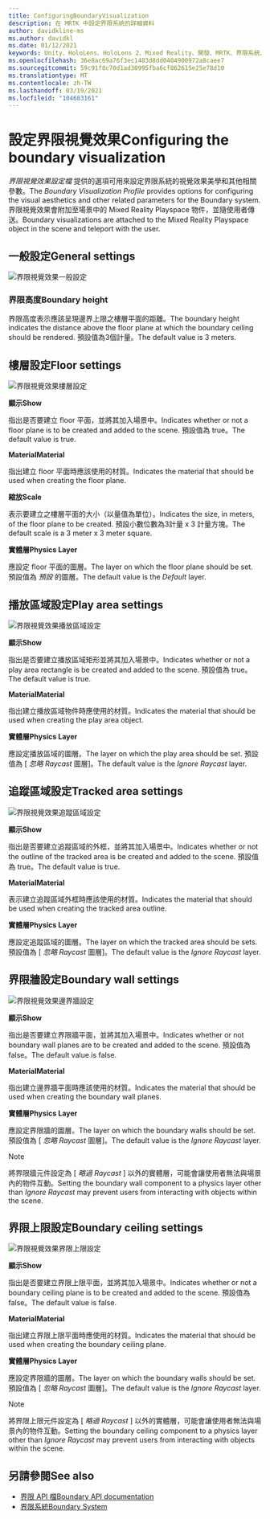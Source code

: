 ```yaml
---
title: ConfiguringBoundaryVisualization
description: 在 MRTK 中設定界限系統的詳細資料
author: davidkline-ms
ms.author: davidkl
ms.date: 01/12/2021
keywords: Unity、HoloLens、HoloLens 2、Mixed Reality、開發、MRTK、界限系統、
ms.openlocfilehash: 36e8ac69a76f3ec1483d8dd0404900972a8caee7
ms.sourcegitcommit: 59c91f8c70d1ad30995fba6cf862615e25e78d10
ms.translationtype: MT
ms.contentlocale: zh-TW
ms.lasthandoff: 03/19/2021
ms.locfileid: "104683161"
---
```

# <a name="configuring-the-boundary-visualization"></a><span data-ttu-id="83d75-104">設定界限視覺效果</span><span class="sxs-lookup"><span data-stu-id="83d75-104">Configuring the boundary visualization</span></span>

<span data-ttu-id="83d75-105">*界限視覺效果設定檔* 提供的選項可用來設定界限系統的視覺效果美學和其他相關參數。</span><span class="sxs-lookup"><span data-stu-id="83d75-105">The *Boundary Visualization Profile* provides options for configuring the visual aesthetics and other related parameters for the Boundary system.</span></span> <span data-ttu-id="83d75-106">界限視覺效果會附加至場景中的 Mixed Reality Playspace 物件，並隨使用者傳送。</span><span class="sxs-lookup"><span data-stu-id="83d75-106">Boundary visualizations are attached to the Mixed Reality Playspace object in the scene and teleport with the user.</span></span>

## <a name="general-settings"></a><span data-ttu-id="83d75-107">一般設定</span><span class="sxs-lookup"><span data-stu-id="83d75-107">General settings</span></span>

![界限視覺效果一般設定](../images/boundary/BoundaryVisualizationGeneralSettings.png)

### <a name="boundary-height"></a><span data-ttu-id="83d75-109">界限高度</span><span class="sxs-lookup"><span data-stu-id="83d75-109">Boundary height</span></span>

<span data-ttu-id="83d75-110">界限高度表示應該呈現邊界上限之樓層平面的距離。</span><span class="sxs-lookup"><span data-stu-id="83d75-110">The boundary height indicates the distance above the floor plane at which the boundary ceiling should be rendered.</span></span> <span data-ttu-id="83d75-111">預設值為3個計量。</span><span class="sxs-lookup"><span data-stu-id="83d75-111">The default value is 3 meters.</span></span>

## <a name="floor-settings"></a><span data-ttu-id="83d75-112">樓層設定</span><span class="sxs-lookup"><span data-stu-id="83d75-112">Floor settings</span></span>

![界限視覺效果樓層設定](../images/boundary/BoundaryVisualizationFloorSettings.png)

<span data-ttu-id="83d75-114">**顯示**</span><span class="sxs-lookup"><span data-stu-id="83d75-114">**Show**</span></span>

<span data-ttu-id="83d75-115">指出是否要建立 floor 平面，並將其加入場景中。</span><span class="sxs-lookup"><span data-stu-id="83d75-115">Indicates whether or not a floor plane is to be created and added to the scene.</span></span> <span data-ttu-id="83d75-116">預設值為 true。</span><span class="sxs-lookup"><span data-stu-id="83d75-116">The default value is true.</span></span>

<span data-ttu-id="83d75-117">**Material**</span><span class="sxs-lookup"><span data-stu-id="83d75-117">**Material**</span></span>

<span data-ttu-id="83d75-118">指出建立 floor 平面時應該使用的材質。</span><span class="sxs-lookup"><span data-stu-id="83d75-118">Indicates the material that should be used when creating the floor plane.</span></span>

<span data-ttu-id="83d75-119">**縮放**</span><span class="sxs-lookup"><span data-stu-id="83d75-119">**Scale**</span></span>

<span data-ttu-id="83d75-120">表示要建立之樓層平面的大小（以量值為單位）。</span><span class="sxs-lookup"><span data-stu-id="83d75-120">Indicates the size, in meters, of the floor plane to be created.</span></span> <span data-ttu-id="83d75-121">預設小數位數為3計量 x 3 計量方塊。</span><span class="sxs-lookup"><span data-stu-id="83d75-121">The default scale is a 3 meter x 3 meter square.</span></span>

<span data-ttu-id="83d75-122">**實體層**</span><span class="sxs-lookup"><span data-stu-id="83d75-122">**Physics Layer**</span></span>

<span data-ttu-id="83d75-123">應設定 floor 平面的圖層。</span><span class="sxs-lookup"><span data-stu-id="83d75-123">The layer on which the floor plane should be set.</span></span> <span data-ttu-id="83d75-124">預設值為 *預設* 的圖層。</span><span class="sxs-lookup"><span data-stu-id="83d75-124">The default value is the *Default* layer.</span></span>

## <a name="play-area-settings"></a><span data-ttu-id="83d75-125">播放區域設定</span><span class="sxs-lookup"><span data-stu-id="83d75-125">Play area settings</span></span>

![界限視覺效果播放區域設定](../images/boundary/BoundaryVisualizationPlayAreaSettings.png)

<span data-ttu-id="83d75-127">**顯示**</span><span class="sxs-lookup"><span data-stu-id="83d75-127">**Show**</span></span>

<span data-ttu-id="83d75-128">指出是否要建立播放區域矩形並將其加入場景中。</span><span class="sxs-lookup"><span data-stu-id="83d75-128">Indicates whether or not a play area rectangle is be created and added to the scene.</span></span> <span data-ttu-id="83d75-129">預設值為 true。</span><span class="sxs-lookup"><span data-stu-id="83d75-129">The default value is true.</span></span>

<span data-ttu-id="83d75-130">**Material**</span><span class="sxs-lookup"><span data-stu-id="83d75-130">**Material**</span></span>

<span data-ttu-id="83d75-131">指出建立播放區域物件時應使用的材質。</span><span class="sxs-lookup"><span data-stu-id="83d75-131">Indicates the material that should be used when creating the play area object.</span></span>

<span data-ttu-id="83d75-132">**實體層**</span><span class="sxs-lookup"><span data-stu-id="83d75-132">**Physics Layer**</span></span>

<span data-ttu-id="83d75-133">應設定播放區域的圖層。</span><span class="sxs-lookup"><span data-stu-id="83d75-133">The layer on which the play area should be set.</span></span> <span data-ttu-id="83d75-134">預設值為 [ *忽略 Raycast* 圖層]。</span><span class="sxs-lookup"><span data-stu-id="83d75-134">The default value is the *Ignore Raycast* layer.</span></span>

## <a name="tracked-area-settings"></a><span data-ttu-id="83d75-135">追蹤區域設定</span><span class="sxs-lookup"><span data-stu-id="83d75-135">Tracked area settings</span></span>

![界限視覺效果追蹤區域設定](../images/boundary/BoundaryVisualizationTrackedAreaSettings.png)

<span data-ttu-id="83d75-137">**顯示**</span><span class="sxs-lookup"><span data-stu-id="83d75-137">**Show**</span></span>

<span data-ttu-id="83d75-138">指出是否要建立追蹤區域的外框，並將其加入場景中。</span><span class="sxs-lookup"><span data-stu-id="83d75-138">Indicates whether or not the outline of the tracked area is be created and added to the scene.</span></span> <span data-ttu-id="83d75-139">預設值為 true。</span><span class="sxs-lookup"><span data-stu-id="83d75-139">The default value is true.</span></span>

<span data-ttu-id="83d75-140">**Material**</span><span class="sxs-lookup"><span data-stu-id="83d75-140">**Material**</span></span>

<span data-ttu-id="83d75-141">表示建立追蹤區域外框時應該使用的材質。</span><span class="sxs-lookup"><span data-stu-id="83d75-141">Indicates the material that should be used when creating the tracked area outline.</span></span>

<span data-ttu-id="83d75-142">**實體層**</span><span class="sxs-lookup"><span data-stu-id="83d75-142">**Physics Layer**</span></span>

<span data-ttu-id="83d75-143">應設定追蹤區域的圖層。</span><span class="sxs-lookup"><span data-stu-id="83d75-143">The layer on which the tracked area should be sets.</span></span> <span data-ttu-id="83d75-144">預設值為 [ *忽略 Raycast* 圖層]。</span><span class="sxs-lookup"><span data-stu-id="83d75-144">The default value is the *Ignore Raycast* layer.</span></span>

## <a name="boundary-wall-settings"></a><span data-ttu-id="83d75-145">界限牆設定</span><span class="sxs-lookup"><span data-stu-id="83d75-145">Boundary wall settings</span></span>

![界限視覺效果邊界牆設定](../images/boundary/BoundaryVisualizationWallSettings.png)

<span data-ttu-id="83d75-147">**顯示**</span><span class="sxs-lookup"><span data-stu-id="83d75-147">**Show**</span></span>

<span data-ttu-id="83d75-148">指出是否要建立界限牆平面，並將其加入場景中。</span><span class="sxs-lookup"><span data-stu-id="83d75-148">Indicates whether or not boundary wall planes are to be created and added to the scene.</span></span> <span data-ttu-id="83d75-149">預設值為 false。</span><span class="sxs-lookup"><span data-stu-id="83d75-149">The default value is false.</span></span>

<span data-ttu-id="83d75-150">**Material**</span><span class="sxs-lookup"><span data-stu-id="83d75-150">**Material**</span></span>

<span data-ttu-id="83d75-151">指出建立邊界牆平面時應該使用的材質。</span><span class="sxs-lookup"><span data-stu-id="83d75-151">Indicates the material that should be used when creating the boundary wall planes.</span></span>

<span data-ttu-id="83d75-152">**實體層**</span><span class="sxs-lookup"><span data-stu-id="83d75-152">**Physics Layer**</span></span>

<span data-ttu-id="83d75-153">應設定界限牆的圖層。</span><span class="sxs-lookup"><span data-stu-id="83d75-153">The layer on which the boundary walls should be set.</span></span> <span data-ttu-id="83d75-154">預設值為 [ *忽略 Raycast* 圖層]。</span><span class="sxs-lookup"><span data-stu-id="83d75-154">The default value is the *Ignore Raycast* layer.</span></span>

> [!NOTE]
> <span data-ttu-id="83d75-155">將界限牆元件設定為 [ *略過 Raycast* ] 以外的實體層，可能會讓使用者無法與場景內的物件互動。</span><span class="sxs-lookup"><span data-stu-id="83d75-155">Setting the boundary wall component to a physics layer other than *Ignore Raycast* may prevent users from interacting with objects within the scene.</span></span>

## <a name="boundary-ceiling-settings"></a><span data-ttu-id="83d75-156">界限上限設定</span><span class="sxs-lookup"><span data-stu-id="83d75-156">Boundary ceiling settings</span></span>

![界限視覺效果界限上限設定](../images/boundary/BoundaryVisualizationCeilingSettings.png)

<span data-ttu-id="83d75-158">**顯示**</span><span class="sxs-lookup"><span data-stu-id="83d75-158">**Show**</span></span>

<span data-ttu-id="83d75-159">指出是否要建立界限上限平面，並將其加入場景中。</span><span class="sxs-lookup"><span data-stu-id="83d75-159">Indicates whether or not a boundary ceiling plane is to be created and added to the scene.</span></span> <span data-ttu-id="83d75-160">預設值為 false。</span><span class="sxs-lookup"><span data-stu-id="83d75-160">The default value is false.</span></span>

<span data-ttu-id="83d75-161">**Material**</span><span class="sxs-lookup"><span data-stu-id="83d75-161">**Material**</span></span>

<span data-ttu-id="83d75-162">指出建立界限上限平面時應使用的材質。</span><span class="sxs-lookup"><span data-stu-id="83d75-162">Indicates the material that should be used when creating the boundary ceiling plane.</span></span>

<span data-ttu-id="83d75-163">**實體層**</span><span class="sxs-lookup"><span data-stu-id="83d75-163">**Physics Layer**</span></span>

<span data-ttu-id="83d75-164">應設定界限牆的圖層。</span><span class="sxs-lookup"><span data-stu-id="83d75-164">The layer on which the boundary walls should be set.</span></span> <span data-ttu-id="83d75-165">預設值為 [ *忽略 Raycast* 圖層]。</span><span class="sxs-lookup"><span data-stu-id="83d75-165">The default value is the *Ignore Raycast* layer.</span></span>

> [!NOTE]
> <span data-ttu-id="83d75-166">將界限上限元件設定為 [ *略過 Raycast* ] 以外的實體層，可能會讓使用者無法與場景內的物件互動。</span><span class="sxs-lookup"><span data-stu-id="83d75-166">Setting the boundary ceiling component to a physics layer other than *Ignore Raycast* may prevent users from interacting with objects within the scene.</span></span>

## <a name="see-also"></a><span data-ttu-id="83d75-167">另請參閱</span><span class="sxs-lookup"><span data-stu-id="83d75-167">See also</span></span>

- [<span data-ttu-id="83d75-168">界限 API 檔</span><span class="sxs-lookup"><span data-stu-id="83d75-168">Boundary API documentation</span></span>](xref:Microsoft.MixedReality.Toolkit.Boundary)
- [<span data-ttu-id="83d75-169">界限系統</span><span class="sxs-lookup"><span data-stu-id="83d75-169">Boundary System</span></span>](boundary-system-getting-started.md)
